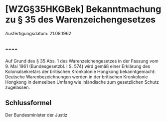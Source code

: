 # [WZG§35HKGBek] Bekanntmachung zu § 35 des Warenzeichengesetzes

Ausfertigungsdatum: 21.08.1962

 

## ----

Auf Grund des § 35 Abs. 1 des Warenzeichengesetzes in der Fassung vom 9. Mai 1961 (Bundesgesetzbl. I S. 574) wird gemäß einer Erklärung des Kolonialsekretärs der britischen Kronkolonie Hongkong bekanntgemacht:  
Deutsche Warenbezeichnungen werden in der britischen Kronkolonie Hongkong in demselben Umfang wie inländische zum gesetzlichen Schutz zugelassen.


## Schlussformel

Der Bundesminister der Justiz
